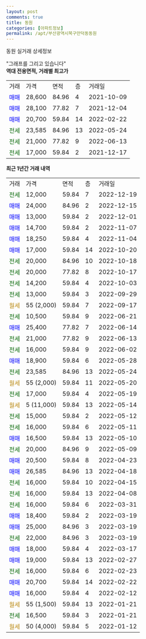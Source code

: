 ```yaml
---
layout: post
comments: true
title: 동원
categories: [아파트정보]
permalink: /apt/부산광역시북구만덕동동원
---
```


동원 실거래 상세정보

<script type="text/javascript">
  google.charts.load('current', {'packages':['line', 'corechart']});
  google.charts.setOnLoadCallback(drawChart);

  function drawChart() {
    var data = new google.visualization.DataTable();
    data.addColumn('date', '거래일');
    data.addColumn('number', "매매");
    data.addColumn('number', "전세");
    data.addColumn('number', "전매");

    data.addRows([[new Date(Date.parse("2022-12-19")), null, 12000, null], [new Date(Date.parse("2022-12-15")), 24000, null, null], [new Date(Date.parse("2022-12-01")), 13000, null, null], [new Date(Date.parse("2022-11-07")), 14700, null, null], [new Date(Date.parse("2022-11-04")), 18250, null, null], [new Date(Date.parse("2022-10-20")), 17000, null, null], [new Date(Date.parse("2022-10-18")), null, 20000, null], [new Date(Date.parse("2022-10-17")), null, 20000, null], [new Date(Date.parse("2022-10-03")), null, 14200, null], [new Date(Date.parse("2022-09-29")), null, 13000, null], [new Date(Date.parse("2022-09-17")), null, null, null], [new Date(Date.parse("2022-06-21")), null, 10500, null], [new Date(Date.parse("2022-06-14")), 25400, null, null], [new Date(Date.parse("2022-06-13")), null, 21000, null], [new Date(Date.parse("2022-06-02")), null, 16000, null], [new Date(Date.parse("2022-05-28")), 18900, null, null], [new Date(Date.parse("2022-05-24")), null, 23585, null], [new Date(Date.parse("2022-05-20")), null, null, null], [new Date(Date.parse("2022-05-19")), null, 17000, null], [new Date(Date.parse("2022-05-14")), null, null, null], [new Date(Date.parse("2022-05-12")), null, 15000, null], [new Date(Date.parse("2022-05-11")), null, 16000, null], [new Date(Date.parse("2022-05-10")), 16500, null, null], [new Date(Date.parse("2022-05-09")), null, 20000, null], [new Date(Date.parse("2022-04-23")), 20500, null, null], [new Date(Date.parse("2022-04-18")), 26585, null, null], [new Date(Date.parse("2022-04-15")), null, 16000, null], [new Date(Date.parse("2022-04-08")), null, 16000, null], [new Date(Date.parse("2022-03-31")), null, 16000, null], [new Date(Date.parse("2022-03-19")), 18400, null, null], [new Date(Date.parse("2022-03-19")), 25000, null, null], [new Date(Date.parse("2022-03-19")), null, 22000, null], [new Date(Date.parse("2022-03-17")), 18000, null, null], [new Date(Date.parse("2022-02-27")), 19000, null, null], [new Date(Date.parse("2022-02-23")), null, 16000, null], [new Date(Date.parse("2022-02-22")), 20700, null, null], [new Date(Date.parse("2022-02-12")), 16000, null, null], [new Date(Date.parse("2022-01-21")), null, null, null], [new Date(Date.parse("2022-01-21")), null, 16500, null], [new Date(Date.parse("2022-01-12")), null, null, null]]);

    var options = {
      hAxis: {
        format: 'yyyy/MM/dd'
      },    
      lineWidth: 0,
      pointsVisible: true,    
      title: '최근 1년간 유형별 실거래가 분포',
      legend: { position: 'bottom' }
    };

    var formatter = new google.visualization.NumberFormat({pattern:'###,###'} );
    formatter.format(data, 1);
    formatter.format(data, 2);
    
    setTimeout(function() {
        var chart = new google.visualization.LineChart(document.getElementById('columnchart_material'));
        chart.draw(data, (options));
        document.getElementById('loading').style.display = 'none';
    }, 200);
  }
</script>


<div id="loading" style="z-index:20; display: block; margin-left: 0px">"그래프를 그리고 있습니다"</div>
<div id="columnchart_material" style="width: 95%; margin-left: 0px; display: block"></div>
<!-- contents start -->
<b>역대 전용면적, 거래별 최고가</b>
<table class="sortable">
    <tr>
      <td>거래</td>
      <td>가격</td>
      <td>면적</td>
      <td>층</td>
      <td>거래일</td>
    </tr>
        <tr>
          <td><a style="color: blue">매매</a></td>
          <td>28,600</td>
          <td>84.96</td>
          <td>4</td>
          <td>2021-10-09</td>
        </tr>            <tr>
          <td><a style="color: blue">매매</a></td>
          <td>28,100</td>
          <td>77.82</td>
          <td>7</td>
          <td>2021-12-04</td>
        </tr>            <tr>
          <td><a style="color: blue">매매</a></td>
          <td>20,700</td>
          <td>59.84</td>
          <td>14</td>
          <td>2022-02-22</td>
        </tr>        
        <tr>
              <td><a style="color: darkgreen">전세</a></td>
              <td>23,585</td>
              <td>84.96</td>
              <td>13</td>
              <td>2022-05-24</td>
            </tr>            <tr>
              <td><a style="color: darkgreen">전세</a></td>
              <td>21,000</td>
              <td>77.82</td>
              <td>9</td>
              <td>2022-06-13</td>
            </tr>            <tr>
              <td><a style="color: darkgreen">전세</a></td>
              <td>17,000</td>
              <td>59.84</td>
              <td>2</td>
              <td>2021-12-17</td>
            </tr>        
    
</table>

<b>최근 1년간 거래 내역</b>

<table class="sortable">
    <tr>
      <td>거래</td>
      <td>가격</td>
      <td>면적</td>
      <td>층</td>
      <td>거래일</td>
    </tr>
    <tr>
      <td><a style="color: darkgreen">전세</a></td>
      <td>12,000</td>
      <td>59.84</td>
      <td>7</td>
      <td>2022-12-19</td>
    </tr>          <tr>
      <td><a style="color: blue">매매</a></td>
      <td>24,000</td>
      <td>84.96</td>
      <td>2</td>
      <td>2022-12-15</td>
    </tr>          <tr>
      <td><a style="color: blue">매매</a></td>
      <td>13,000</td>
      <td>59.84</td>
      <td>2</td>
      <td>2022-12-01</td>
    </tr>          <tr>
      <td><a style="color: blue">매매</a></td>
      <td>14,700</td>
      <td>59.84</td>
      <td>2</td>
      <td>2022-11-07</td>
    </tr>          <tr>
      <td><a style="color: blue">매매</a></td>
      <td>18,250</td>
      <td>59.84</td>
      <td>4</td>
      <td>2022-11-04</td>
    </tr>          <tr>
      <td><a style="color: blue">매매</a></td>
      <td>17,000</td>
      <td>59.84</td>
      <td>14</td>
      <td>2022-10-20</td>
    </tr>          <tr>
      <td><a style="color: darkgreen">전세</a></td>
      <td>20,000</td>
      <td>84.96</td>
      <td>10</td>
      <td>2022-10-18</td>
    </tr>          <tr>
      <td><a style="color: darkgreen">전세</a></td>
      <td>20,000</td>
      <td>77.82</td>
      <td>8</td>
      <td>2022-10-17</td>
    </tr>          <tr>
      <td><a style="color: darkgreen">전세</a></td>
      <td>14,200</td>
      <td>59.84</td>
      <td>4</td>
      <td>2022-10-03</td>
    </tr>          <tr>
      <td><a style="color: darkgreen">전세</a></td>
      <td>13,000</td>
      <td>59.84</td>
      <td>3</td>
      <td>2022-09-29</td>
    </tr>          <tr>
      <td><a style="color: darkgoldenrod">월세</a></td>
      <td>55 (2,000)</td>
      <td>59.84</td>
      <td>7</td>
      <td>2022-09-17</td>
    </tr>          <tr>
      <td><a style="color: darkgreen">전세</a></td>
      <td>10,500</td>
      <td>59.84</td>
      <td>9</td>
      <td>2022-06-21</td>
    </tr>          <tr>
      <td><a style="color: blue">매매</a></td>
      <td>25,400</td>
      <td>77.82</td>
      <td>7</td>
      <td>2022-06-14</td>
    </tr>          <tr>
      <td><a style="color: darkgreen">전세</a></td>
      <td>21,000</td>
      <td>77.82</td>
      <td>9</td>
      <td>2022-06-13</td>
    </tr>          <tr>
      <td><a style="color: darkgreen">전세</a></td>
      <td>16,000</td>
      <td>59.84</td>
      <td>9</td>
      <td>2022-06-02</td>
    </tr>          <tr>
      <td><a style="color: blue">매매</a></td>
      <td>18,900</td>
      <td>59.84</td>
      <td>6</td>
      <td>2022-05-28</td>
    </tr>          <tr>
      <td><a style="color: darkgreen">전세</a></td>
      <td>23,585</td>
      <td>84.96</td>
      <td>13</td>
      <td>2022-05-24</td>
    </tr>          <tr>
      <td><a style="color: darkgoldenrod">월세</a></td>
      <td>55 (2,000)</td>
      <td>59.84</td>
      <td>11</td>
      <td>2022-05-20</td>
    </tr>          <tr>
      <td><a style="color: darkgreen">전세</a></td>
      <td>17,000</td>
      <td>59.84</td>
      <td>4</td>
      <td>2022-05-19</td>
    </tr>          <tr>
      <td><a style="color: darkgoldenrod">월세</a></td>
      <td>5 (11,000)</td>
      <td>59.84</td>
      <td>13</td>
      <td>2022-05-14</td>
    </tr>          <tr>
      <td><a style="color: darkgreen">전세</a></td>
      <td>15,000</td>
      <td>59.84</td>
      <td>2</td>
      <td>2022-05-12</td>
    </tr>          <tr>
      <td><a style="color: darkgreen">전세</a></td>
      <td>16,000</td>
      <td>59.84</td>
      <td>6</td>
      <td>2022-05-11</td>
    </tr>          <tr>
      <td><a style="color: blue">매매</a></td>
      <td>16,500</td>
      <td>59.84</td>
      <td>13</td>
      <td>2022-05-10</td>
    </tr>          <tr>
      <td><a style="color: darkgreen">전세</a></td>
      <td>20,000</td>
      <td>84.96</td>
      <td>9</td>
      <td>2022-05-09</td>
    </tr>          <tr>
      <td><a style="color: blue">매매</a></td>
      <td>20,500</td>
      <td>59.84</td>
      <td>8</td>
      <td>2022-04-23</td>
    </tr>          <tr>
      <td><a style="color: blue">매매</a></td>
      <td>26,585</td>
      <td>84.96</td>
      <td>13</td>
      <td>2022-04-18</td>
    </tr>          <tr>
      <td><a style="color: darkgreen">전세</a></td>
      <td>16,000</td>
      <td>59.84</td>
      <td>10</td>
      <td>2022-04-15</td>
    </tr>          <tr>
      <td><a style="color: darkgreen">전세</a></td>
      <td>16,000</td>
      <td>59.84</td>
      <td>13</td>
      <td>2022-04-08</td>
    </tr>          <tr>
      <td><a style="color: darkgreen">전세</a></td>
      <td>16,000</td>
      <td>59.84</td>
      <td>6</td>
      <td>2022-03-31</td>
    </tr>          <tr>
      <td><a style="color: blue">매매</a></td>
      <td>18,400</td>
      <td>59.84</td>
      <td>2</td>
      <td>2022-03-19</td>
    </tr>          <tr>
      <td><a style="color: blue">매매</a></td>
      <td>25,000</td>
      <td>84.96</td>
      <td>3</td>
      <td>2022-03-19</td>
    </tr>          <tr>
      <td><a style="color: darkgreen">전세</a></td>
      <td>22,000</td>
      <td>84.96</td>
      <td>3</td>
      <td>2022-03-19</td>
    </tr>          <tr>
      <td><a style="color: blue">매매</a></td>
      <td>18,000</td>
      <td>59.84</td>
      <td>4</td>
      <td>2022-03-17</td>
    </tr>          <tr>
      <td><a style="color: blue">매매</a></td>
      <td>19,000</td>
      <td>59.84</td>
      <td>13</td>
      <td>2022-02-27</td>
    </tr>          <tr>
      <td><a style="color: darkgreen">전세</a></td>
      <td>16,000</td>
      <td>59.84</td>
      <td>6</td>
      <td>2022-02-23</td>
    </tr>          <tr>
      <td><a style="color: blue">매매</a></td>
      <td>20,700</td>
      <td>59.84</td>
      <td>14</td>
      <td>2022-02-22</td>
    </tr>          <tr>
      <td><a style="color: blue">매매</a></td>
      <td>16,000</td>
      <td>59.84</td>
      <td>4</td>
      <td>2022-02-12</td>
    </tr>          <tr>
      <td><a style="color: darkgoldenrod">월세</a></td>
      <td>55 (1,500)</td>
      <td>59.84</td>
      <td>13</td>
      <td>2022-01-21</td>
    </tr>          <tr>
      <td><a style="color: darkgreen">전세</a></td>
      <td>16,500</td>
      <td>59.84</td>
      <td>3</td>
      <td>2022-01-21</td>
    </tr>          <tr>
      <td><a style="color: darkgoldenrod">월세</a></td>
      <td>50 (4,000)</td>
      <td>59.84</td>
      <td>5</td>
      <td>2022-01-12</td>
    </tr>      </table>
<!-- contents end -->    

